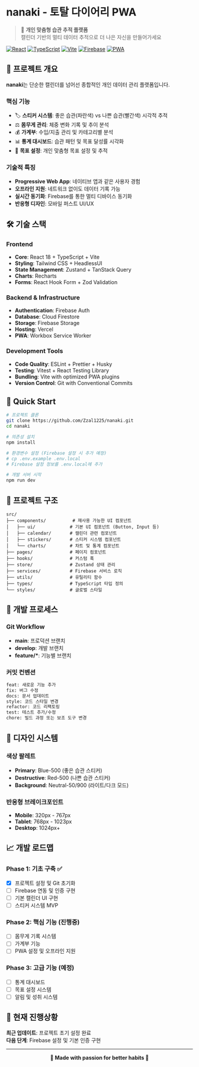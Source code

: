 # nanaki - 토탈 다이어리 PWA

> 📱 **개인 맞춤형 습관 추적 플랫폼**  
> 캘린더 기반의 멀티 데이터 추적으로 더 나은 자신을 만들어가세요

[![React](https://img.shields.io/badge/React-18.0+-61DAFB?style=flat&logo=react&logoColor=white)](https://reactjs.org/)
[![TypeScript](https://img.shields.io/badge/TypeScript-5.0+-3178C6?style=flat&logo=typescript&logoColor=white)](https://www.typescriptlang.org/)
[![Vite](https://img.shields.io/badge/Vite-5.0+-646CFF?style=flat&logo=vite&logoColor=white)](https://vitejs.dev/)
[![Firebase](https://img.shields.io/badge/Firebase-FF6F00?style=flat&logo=firebase&logoColor=white)](https://firebase.google.com/)
[![PWA](https://img.shields.io/badge/PWA-5A0FC8?style=flat&logo=pwa&logoColor=white)](https://web.dev/progressive-web-apps/)

## 🎯 프로젝트 개요

**nanaki**는 단순한 캘린더를 넘어선 종합적인 개인 데이터 관리 플랫폼입니다.

### 핵심 기능

- 🏷️ **스티커 시스템**: 좋은 습관(파란색) vs 나쁜 습관(빨간색) 시각적 추적
- ⚖️ **몸무게 관리**: 체중 변화 기록 및 추이 분석
- 💰 **가계부**: 수입/지출 관리 및 카테고리별 분석
- 📊 **통계 대시보드**: 습관 패턴 및 목표 달성률 시각화
- 🎯 **목표 설정**: 개인 맞춤형 목표 설정 및 추적

### 기술적 특징

- **Progressive Web App**: 네이티브 앱과 같은 사용자 경험
- **오프라인 지원**: 네트워크 없이도 데이터 기록 가능
- **실시간 동기화**: Firebase를 통한 멀티 디바이스 동기화
- **반응형 디자인**: 모바일 퍼스트 UI/UX

## 🛠️ 기술 스택

### Frontend

- **Core**: React 18 + TypeScript + Vite
- **Styling**: Tailwind CSS + HeadlessUI
- **State Management**: Zustand + TanStack Query
- **Charts**: Recharts
- **Forms**: React Hook Form + Zod Validation

### Backend & Infrastructure

- **Authentication**: Firebase Auth
- **Database**: Cloud Firestore
- **Storage**: Firebase Storage
- **Hosting**: Vercel
- **PWA**: Workbox Service Worker

### Development Tools

- **Code Quality**: ESLint + Prettier + Husky
- **Testing**: Vitest + React Testing Library
- **Bundling**: Vite with optimized PWA plugins
- **Version Control**: Git with Conventional Commits

## 🚀 Quick Start

```bash
# 프로젝트 클론
git clone https://github.com/Zzal1225/nanaki.git
cd nanaki

# 의존성 설치
npm install

# 환경변수 설정 (Firebase 설정 시 추가 예정)
# cp .env.example .env.local
# Firebase 설정 정보를 .env.local에 추가

# 개발 서버 시작
npm run dev
```

## 📂 프로젝트 구조

```
src/
├── components/          # 재사용 가능한 UI 컴포넌트
│   ├── ui/             # 기본 UI 컴포넌트 (Button, Input 등)
│   ├── calendar/       # 캘린더 관련 컴포넌트
│   ├── stickers/       # 스티커 시스템 컴포넌트
│   └── charts/         # 차트 및 통계 컴포넌트
├── pages/              # 페이지 컴포넌트
├── hooks/              # 커스텀 훅
├── store/              # Zustand 상태 관리
├── services/           # Firebase 서비스 로직
├── utils/              # 유틸리티 함수
├── types/              # TypeScript 타입 정의
└── styles/             # 글로벌 스타일
```

## 🔧 개발 프로세스

### Git Workflow

- **main**: 프로덕션 브랜치
- **develop**: 개발 브랜치
- **feature/\***: 기능별 브랜치

### 커밋 컨벤션

```bash
feat: 새로운 기능 추가
fix: 버그 수정
docs: 문서 업데이트
style: 코드 스타일 변경
refactor: 코드 리팩토링
test: 테스트 추가/수정
chore: 빌드 과정 또는 보조 도구 변경
```

## 🎨 디자인 시스템

### 색상 팔레트

- **Primary**: Blue-500 (좋은 습관 스티커)
- **Destructive**: Red-500 (나쁜 습관 스티커)
- **Background**: Neutral-50/900 (라이트/다크 모드)

### 반응형 브레이크포인트

- **Mobile**: 320px - 767px
- **Tablet**: 768px - 1023px
- **Desktop**: 1024px+

## 📈 개발 로드맵

### Phase 1: 기초 구축 ✅

- [x] 프로젝트 설정 및 Git 초기화
- [ ] Firebase 연동 및 인증 구현
- [ ] 기본 캘린더 UI 구현
- [ ] 스티커 시스템 MVP

### Phase 2: 핵심 기능 (진행중)

- [ ] 몸무게 기록 시스템
- [ ] 가계부 기능
- [ ] PWA 설정 및 오프라인 지원

### Phase 3: 고급 기능 (예정)

- [ ] 통계 대시보드
- [ ] 목표 설정 시스템
- [ ] 알림 및 성취 시스템

## 🚧 현재 진행상황

**최근 업데이트**: 프로젝트 초기 설정 완료  
**다음 단계**: Firebase 설정 및 기본 인증 구현

---

<div align="center">

**🌟 Made with passion for better habits 🌟**

</div>
